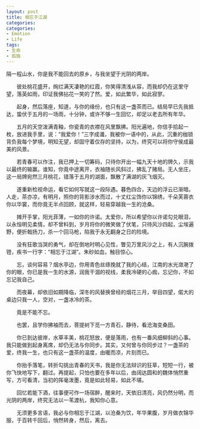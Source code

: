 ```yaml
---
layout: post
title: 相忘于江湖
categories:
categories:
- Emotion
- Life
tags:
- 生命
- 孤独
---
```



隔一程山水，你是我不能回去的原乡，与我坐望于光阴的两岸。

　　彼处桃花盛开，绚烂满天凄艳的红霞，你笑得清浅从容，而我却仍在这里守望，落英如雨，印证我佛拈花一笑的了然。爱，如此繁华，如此寂寥。

　　起身，然后落座，知道，与你的缘份，也只有这一盏茶而已。结局早已先我抵达，蛰伏于五月的一场雨，十分钟，或许不够一生回忆，却足以老去所有年华。

　　五月的天空泼满青釉，你瓷青的衣襟在风里飘拂。阳光遍地，你信手拾起一枚，放进我手里，说：“我爱你！”三字成谶，我被你一语中的，从此，沉重的枷锁背负我每个梦境，明知无望，却固守着仅存的坚持，以为，终究可以将你守侯成最美的风景。

　　若青春可以作注，我已押上一切筹码，只待你开出一幅九天十地的牌久，示我以最终的输赢。谁知，你竟中途离开，衣袖随长风斜过，拂乱了赌局。无人坐庄，这一局牌宛然三月桃花，错落于五月的湖面，飘散了满湖的灰飞烟灭。

　　遂重新检视命运，看它如何写就这一段际遇。暮色四合，天边的浮云已渐暗。人走，茶亦凉，有明月，照你的背影涉水而过，十丈红尘饰你以锦绣，千朵芙蓉衣你以华裳，而你竟无半点回顾，就这样，轻易穿越我一生的沧桑。

　　摊开手掌，阳光菲薄，一如你的许诺。太爱你，所以希望你以许诺勾兑眼泪，以永恒明见柔情，却不曾料到，岁月将你的微笑做了伏笔，只待风沙四起，尘埃遍野，便折戟扬刀，杀一个回马枪，陷我于永无翻身之日的险境。

　　没有狂歌当哭的勇气，却在倒地时明心见性，瞥见万里风沙之上，有人沉腕拨镫，疾书一行字：“相忘于江湖”。朱砂如血，触目惊心。 

　　忘，谈何容易？烟水亭边，你用青色丝绦挽就了我的心结，江南的水光潋滟了你的眼，你已是我一生的水源，润我干涸的视线，柔我冷硬的心痂，忘记你，不如忘记我自己。

　　而夜幕，却依旧如期降临，深冬的风替换曾经的烟花三月，举目四望，偌大的桌边只我一人，空对，一盏冰冷的茶。

　　竟是不能不忘。

　　也罢，且学你拂袖而去，菩提树下觅一方青石，静待，看沧海变桑田。

　　你已到达彼岸，水草丰美，桃花怒放，便是落雨，也有一番风细柳斜的心事。我只能做到起身离席，却仍无法与你同步。其实，又何曾与你同步过？一盏茶的爱，终我一生，也只有这一盏茶的温度，由暖而凉，片刻而已。

　　你抬手落笔，转折勾挑出青春的天书，我是你无法辩识的狂草，短短一行，被你飞快地写下，翻过。再提起，只怕也要在多年以后，由阔达圆和的魏体悄然重写，方可看清，当初的挥毫泼墨，竟是如此轻易，如此不堪。

　　回忆若能下酒，往事便可作一场宿醉，醒来时，天依旧清亮，风仍然分明，而光阴的两岸，终究无法以一苇渡杭，我知你心意。 

　　无须更多言语，我必与你相忘于江湖，以沧桑为饮，年华果腹，岁月做衣锦华服，于百转千回后，悄然转身，然后，离去。 

